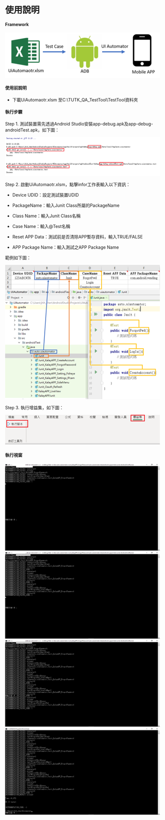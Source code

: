 # 使用說明

#### Framework

![image](https://github.com/Gilleschen/Android_Studio_UiAutomator/blob/master/Picture/framework.png)

#### 使用前說明

* 下載UiAutomaotr.xlsm 至C:\TUTK_QA_TestTool\TestTool資料夾

#### 執行步驟
Step 1. 測試裝置需先透過Android Studio安裝app-debug.apk及app-debug-androidTest.apk，如下圖：

   ![image](https://github.com/Gilleschen/Android_Studio_UiAutomator/blob/master/Picture/install_apk.png)
    
Step 2. 啟動UiAutomaotr.xlsm，點擊infor工作表輸入以下資訊：

* Device UDID：設定測試裝置UDID

* PackageName：輸入Junit Class所屬的PackageName 

* Class Name：輸入Junit Class名稱

* Case Name：輸入@Test名稱

* Reset APP Data：測試前是否清除APP暫存資料，輸入TRUE/FALSE

* APP Package Name：輸入測試之APP Package Name

範例如下圖：

![image](https://github.com/Gilleschen/Android_Studio_UiAutomator/blob/master/Picture/%E8%A1%A8%E6%A0%BC%E8%AA%AA%E6%98%8E.png)

Step 3. 執行增益集，如下圖：

![image](https://github.com/Gilleschen/Android_Studio_UiAutomator/blob/master/Picture/%E5%A2%9E%E7%9B%8A%E9%9B%86.PNG)
    
#### 執行視窗
![image](https://github.com/Gilleschen/Android_Studio_UiAutomator/blob/master/Picture/1.png)
![image](https://github.com/Gilleschen/Android_Studio_UiAutomator/blob/master/Picture/2.png)
![image](https://github.com/Gilleschen/Android_Studio_UiAutomator/blob/master/Picture/3.png)
![image](https://github.com/Gilleschen/Android_Studio_UiAutomator/blob/master/Picture/4.png)
